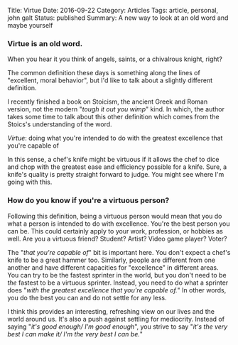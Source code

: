 Title: Virtue
Date: 2016-09-22
Category: Articles
Tags: article, personal, john galt
Status: published
Summary: A new way to look at an old word and maybe yourself

### Virtue is an old word.  

When you hear it you think of angels, saints, or a chivalrous knight, right?

The common definition these days is something along the lines of "excellent,
moral behavior", but I'd like to talk about a slightly different definition.

I recently finished a book on Stoicism, the ancient Greek and Roman version,
not the modern "*tough it out you wimp*" kind. In which, the author takes some
time to talk about this other definition which comes from the Stoics's
understanding of the word.

*Virtue*: doing what you're intended to do with the greatest excellence that
you're capable of

In this sense, a chef's knife might be virtuous if it allows the chef to dice
and chop with the greatest ease and efficiency possible for a knife. Sure, a
knife's quality is pretty straight forward to judge. You might see where I'm
going with this. 

### How do you know if you're a virtuous person?

Following this definition, being a virtuous person would mean that you do what
a person is intended to do with excellence. You're the best person you can be.
This could certainly apply to your work, profession, or hobbies as well. Are
you a virtuous friend? Student? Artist? Video game player? Voter?

The "*that you're capable of*" bit is important here. You don't expect a chef's
knife to be a great hammer too. Similarly, people are different from one
another and have different capacities for "excellence" in different areas. You
can try to be the fastest sprinter in the world, but you don't need to be *the*
fastest to be a virtuous sprinter. Instead, you need to do what a sprinter does
"*with the greatest excellence that you're capable of.*" In other words, you do
the best you can and do not settle for any less.

I think this provides an interesting, refreshing view on our lives and the
world around us. It's also a push against settling for mediocrity. Instead of
saying "*it's good enough/ I'm good enough*", you strive to say "*it's the very
best I can make it/ I'm the very best I can be.*"
